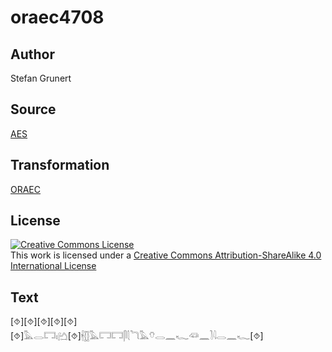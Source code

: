 # oraec4708

## Author

Stefan Grunert

## Source

[AES](https://github.com/simondschweitzer/aes)

## Transformation

[ORAEC](https://oraec.github.io/)

## License

<a rel="license" href="http://creativecommons.org/licenses/by-sa/4.0/"><img alt="Creative Commons License" style="border-width:0" src="https://i.creativecommons.org/l/by-sa/4.0/88x31.png" /></a><br />This work is licensed under a <a rel="license" href="http://creativecommons.org/licenses/by-sa/4.0/">Creative Commons Attribution-ShareAlike 4.0 International License</a>

## Text

[⯑][⯑][⯑][⯑][⯑][⯑]𓅓𓂋𓉐𓏤𓂚[⯑]𓇩𓊅𓅓𓉐𓉐𓋴𓇛𓆓𓅓𓄣𓂋𓈖𓆑𓆛𓈖𓍘𓇋𓂋𓈖𓆑[⯑]<br>
